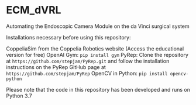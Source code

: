 # ECM_dVRL
Automating the Endoscopic Camera Module on the da Vinci surgical system

Installations necessary before using this repository:

CoppeliaSim from the Coppelia Robotics website (Access the educational version for free)
OpenAI Gym: `pip install gym`
PyRep: Clone the repository at `https://github.com/stepjam/PyRep.git` and follow the installation instructions on the PyRep GitHub page at `https://github.com/stepjam/PyRep`
OpenCV in Python: `pip install opencv-python`

Please note that the code in this repository has been developed and runs on Python 3.7

